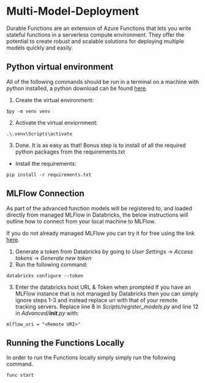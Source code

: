 # Multi-Model-Deployment
Durable Functions are an extension of Azure Functions that lets you write stateful functions in a serverless compute environment. They offer the potential to create robust and scalable solutions for deploying multiple models quickly and easily.

## Python virtual environment
All of the following commands should be run in a terminal on a machine with python installed, a python download can be found [here](https://www.python.org/downloads/).
1) Create the virtual environment:
```
$py -m venv venv
```
2) Activate the virtual enviornment:
```
.\.venv\Scripts\activate
```
3) Done. It is as easy as that!
Bonus step is to install of all the required python packages from the requirements.txt
- Install the requirements:
```
pip install -r requirements.txt
```

<a id="item-one-b"></a>
## MLFlow Connection
As part of the advanced function models will be registered to, and loaded directly from managed MLFlow in Databricks, the below instructions will outline how to connect from your local machine to MLFlow.

If you do not already managed MLFlow you can try it for free using the link [here](https://www.databricks.com/product/managed-mlflow).

1) Generate a token from Databricks by going to *User Settings* -> *Access tokens* -> *Generate new token*
2) Run the following command:
```
databricks configure --token
```
3) Enter the databricks host URL & Token when prompted
If you have an MLFlow instance that is not managed by Databricks then you can simply ignore steps 1-3 and instead replace uri with that of your remote tracking servers. Replace line 8 in *Scripts/register_models.py* and line 12 in *Advanced/__init__.py* with:
```
mlflow_uri = "<Remote URI>"
```

## Running the Functions Locally
In order to run the Functions locally simply simply run the following command.
```
func start
```